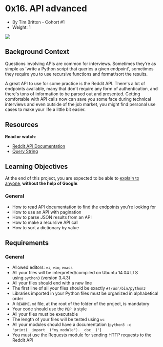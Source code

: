 0x16. API advanced
==================

-   By Tim Britton - Cohort #1
-   Weight: 1

![](https://s3.amazonaws.com/intranet-projects-files/holbertonschool-sysadmin_devops/314/WIxXad8.png)

Background Context
------------------

Questions involving APIs are common for interviews. Sometimes they're as simple as 'write a Python script that queries a given endpoint', sometimes they require you to use recursive functions and format/sort the results.

A great API to use for some practice is the Reddit API. There's a lot of endpoints available, many that don't require any form of authentication, and there's tons of information to be parsed out and presented. Getting comfortable with API calls now can save you some face during technical interviews and even outside of the job market, you might find personal use cases to make your life a little bit easier.

Resources
---------

**Read or watch**:

-   [Reddit API Documentation](https://alx-intranet.hbtn.io/rltoken/b-4nD6hwEeNYTwYl5yWNwA "Reddit API Documentation")
-   [Query String](https://alx-intranet.hbtn.io/rltoken/luFn_zrgmAQ0OAO_PEI9bA "Query String")

Learning Objectives
-------------------

At the end of this project, you are expected to be able to [explain to anyone](https://alx-intranet.hbtn.io/rltoken/uDfkZ_HQ_YnelvPnhnBOnw "explain to anyone"), **without the help of Google**:

### General

-   How to read API documentation to find the endpoints you're looking for
-   How to use an API with pagination
-   How to parse JSON results from an API
-   How to make a recursive API call
-   How to sort a dictionary by value

Requirements
------------

### General

-   Allowed editors: `vi`, `vim`, `emacs`
-   All your files will be interpreted/compiled on Ubuntu 14.04 LTS using `python3` (version 3.4.3)
-   All your files should end with a new line
-   The first line of all your files should be exactly `#!/usr/bin/python3`
-   Libraries imported in your Python files must be organized in alphabetical order
-   A `README.md` file, at the root of the folder of the project, is mandatory
-   Your code should use the `PEP 8` style
-   All your files must be executable
-   The length of your files will be tested using `wc`
-   All your modules should have a documentation (`python3 -c 'print(__import__("my_module").__doc__)'`)
-   You must use the Requests module for sending HTTP requests to the Reddit API
